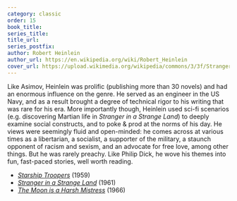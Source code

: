 ```yaml
---
category: classic
order: 15
book_title:
series_title:
title_url:
series_postfix:
author: Robert Heinlein
author_url: https://en.wikipedia.org/wiki/Robert_Heinlein
cover_url: https://upload.wikimedia.org/wikipedia/commons/3/3f/Stranger_in_a_Strange_Land_%281961%29_front_cover%2C_first_edition.jpg
---
```

Like Asimov, Heinlein was prolific (publishing more than 30 novels) and had an enormous influence on the genre. He served as an engineer in the US Navy, and as a result brought a degree of technical rigor to his writing that was rare for his era. More importantly though, Heinlein used sci-fi scenarios (e.g. discovering Martian life in *Stranger in a Strange Land*) to deeply examine social constructs, and to poke & prod at the norms of his day. He views were seemingly fluid and open-minded: he comes across at various times as a libertarian, a socialist, a supporter of the military, a staunch opponent of racism and sexism, and an advocate for free love, among other things. But he was rarely preachy. Like Philip Dick, he wove his themes into fun, fast-paced stories, well worth reading.
  - [*Starship Troopers*](https://en.wikipedia.org/wiki/Starship_Troopers) (1959)
  - [*Stranger in a Strange Land*](https://en.wikipedia.org/wiki/Stranger_in_a_Strange_Land) (1961)
  - [*The Moon is a Harsh Mistress*](https://en.wikipedia.org/wiki/The_Moon_Is_a_Harsh_Mistress) (1966)